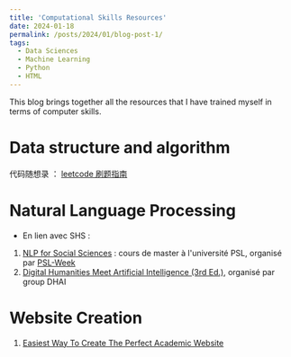 ```yaml
---
title: 'Computational Skills Resources'
date: 2024-01-18
permalink: /posts/2024/01/blog-post-1/
tags:
  - Data Sciences
  - Machine Learning
  - Python
  - HTML
---
```

This blog brings together all the resources that I have trained myself in terms of computer skills. 

# Data structure and algorithm

代码随想录 ： [leetcode 刷题指南](https://github.com/youngyangyang04/leetcode-master)


Natural Language Processing
======
- En lien avec SHS : 
1. [NLP for Social Sciences](https://github.com/BenaventC/NLP_lecture_PSLWeek) : cours de master à l'université PSL, organisé par [PSL-Week](https://psl-week.psl.eu/LISTE-DES-PSL-WEEKS.php)
2. [Digital Humanities Meet Artificial Intelligence (3rd Ed.)](https://data-psl.github.io/intensive-week-dhai-nov-2022/), organisé par group DHAI

Website Creation
======
1. [Easiest Way To Create The Perfect Academic Website](https://link-url-here.org](https://www.youtube.com/watch?v=8lJhXJCUYCc&t=300s)https://www.youtube.com/watch?v=8lJhXJCUYCc&t=300s)
